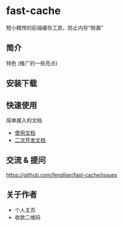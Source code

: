 # fast-cache

短小精悍的前端缓存工具，防止内存“侧漏”

## 简介

特色 (推广的一些亮点)

## 安装下载



## 快速使用

简单接入的文档

- [使用文档](doc/use/README.md)
- [二次开发文档](doc/dev/README.md)


## 交流 & 提问

https://github.com/fendilan/fast-cache/issues

## 关于作者

- 个人主页
- 收款二维码